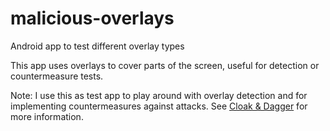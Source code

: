 # malicious-overlays
Android app to test different overlay types

This app uses overlays to cover parts of the screen, useful for detection or countermeasure tests.

Note: I use this as test app to play around with overlay detection and for implementing countermeasures against attacks. See [Cloak & Dagger](http://cloak-and-dagger.org/) for more information.
